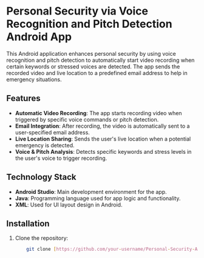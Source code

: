 # Personal Security via Voice Recognition and Pitch Detection Android App

This Android application enhances personal security by using voice recognition and pitch detection to automatically start video recording when certain keywords or stressed voices are detected. The app sends the recorded video and live location to a predefined email address to help in emergency situations.

## Features

- **Automatic Video Recording**: The app starts recording video when triggered by specific voice commands or pitch detection.
- **Email Integration**: After recording, the video is automatically sent to a user-specified email address.
- **Live Location Sharing**: Sends the user's live location when a potential emergency is detected.
- **Voice & Pitch Analysis**: Detects specific keywords and stress levels in the user's voice to trigger recording.

## Technology Stack

- **Android Studio**: Main development environment for the app.
- **Java**: Programming language used for app logic and functionality.
- **XML**: Used for UI layout design in Android.

## Installation

1. Clone the repository:
   ```bash
       git clone [https://github.com/your-username/Personal-Security-App.git](https://github.com/aakashbhamnia/-Personal-Security-via-Voice-Recognition-and-Pitch-Detection-Android-App-)











